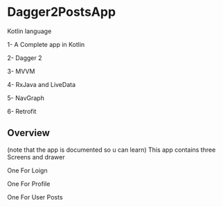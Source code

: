 # Dagger2PostsApp

Kotlin language

1- A Complete app in Kotlin

2- Dagger 2

3- MVVM

4- RxJava and LiveData

5- NavGraph

6- Retrofit

## Overview
(note that the app is documented so u can learn)
This app contains three Screens and drawer

One For Loign

One For Profile

One For User Posts
